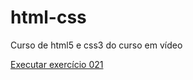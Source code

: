 # html-css
 Curso de html5 e css3 do curso em vídeo
 
 <a href="https://carlos-mg-19.github.io/html-css/ex021/index.html">Executar exercício 021</a>
